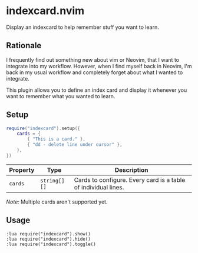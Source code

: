 # indexcard.nvim

Display an indexcard to help remember stuff you want to learn.

## Rationale

I frequently find out something new about vim or Neovim, that I want to integrate into
my workflow. However, when I find myself back in Neovim, I'm back in my usual workflow
and completely forget about what I wanted to integrate.

This plugin allows you to define an index card and display it whenever you want to
remember what you wanted to learn.

## Setup

```lua
require("indexcard").setup({
    cards = {
        { "This is a card." },
        { "dd - delete line under cursor" },
    },
})
```

| Property | Type         | Description                                                    |
| -------- | ------------ | -------------------------------------------------------------- |
| `cards`  | `string[][]` | Cards to configure. Every card is a table of individual lines. |

_Note:_ Multiple cards aren't supported yet.

## Usage

```vim
:lua require("indexcard").show()
:lua require("indexcard").hide()
:lua require("indexcard").toggle()
```
